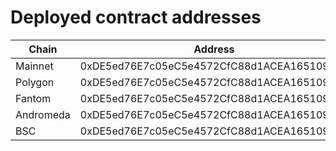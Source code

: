 # Deployed contract addresses

Chain | Address
-|-
Mainnet | 0xDE5ed76E7c05eC5e4572CfC88d1ACEA165109E44
Polygon | 0xDE5ed76E7c05eC5e4572CfC88d1ACEA165109E44
Fantom | 0xDE5ed76E7c05eC5e4572CfC88d1ACEA165109E44
Andromeda | 0xDE5ed76E7c05eC5e4572CfC88d1ACEA165109E44
BSC | 0xDE5ed76E7c05eC5e4572CfC88d1ACEA165109E44
